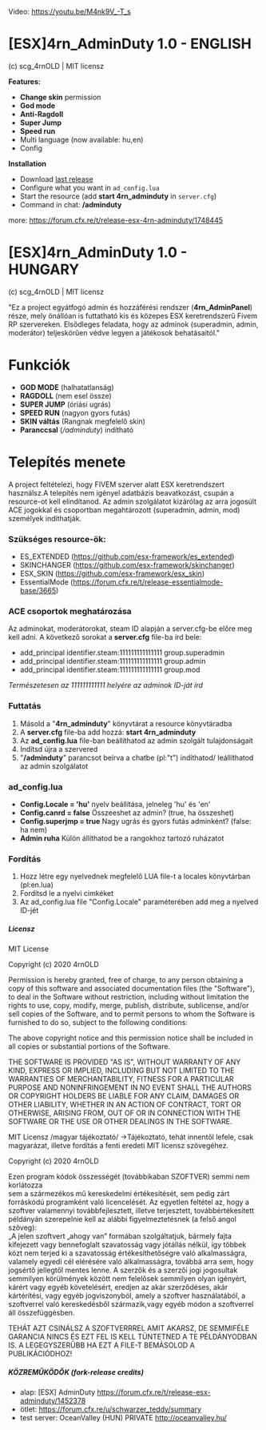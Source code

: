 Video: https://youtu.be/M4nk9V_-T_s 

# [ESX]4rn_AdminDuty 1.0 - ENGLISH

(c) scg_4rnOLD | MIT licensz

**Features:**

- **Change skin** permission
- **God mode**
- **Anti-Ragdoll**
- **Super Jump**
- **Speed run**
- Multi language (now available: hu,en)
- Config

**Installation**

- Download [last release](https://github.com/halicsarnold/4rn_adminduty)
- Configure what you want in `ad_config.lua`
- Start the resource (add **start 4rn_adminduty** in `server.cfg`)
- Command in chat: **/adminduty**

more: https://forum.cfx.re/t/release-esx-4rn-adminduty/1748445

# [ESX]4rn_AdminDuty 1.0 - HUNGARY

(c) scg_4rnOLD | MIT licensz

"Ez a project egyátfogó admin és hozzáférési rendszer (**4rn_AdminPanel**) része, mely önállóan is futtatható kis és közepes ESX keretrendszerű Fivem RP szervereken. Elsődleges feladata, hogy az adminok (superadmin, admin, moderátor) teljeskörűen védve legyen a játékosok behatásaitól."

# Funkciók
- **GOD MODE** (halhatatlanság)
- **RAGDOLL** (nem esel össze)
- **SUPER JUMP** (óriási ugrás)
- **SPEED RUN** (nagyon gyors futás)
- **SKIN váltás** (Rangnak megfelelő skin)
- **Paranccsal** (*/adminduty*) indítható


# Telepítés menete
A project feltételezi, hogy FIVEM szerver alatt ESX keretrendszert használsz.A telepítés nem igényel adatbázis beavatkozást, csupán a resource-ot kell elindítanod. Az admin szolgálatot kizárólag az arra jogosúlt ACE jogokkal és csoportban megahtározott (superadmin, admin, mod) személyek indíthatják.

### Szükséges resource-ök:
  - ES_EXTENDED (https://github.com/esx-framework/es_extended)
  - SKINCHANGER (https://github.com/esx-framework/skinchanger)
  - ESX_SKIN (https://github.com/esx-framework/esx_skin)
  - EssentialMode (https://forum.cfx.re/t/release-essentialmode-base/3665)
 
### ACE csoportok meghatározása
Az adminokat, moderátorokat, steam ID alapján a server.cfg-be előre meg kell adni. A következő sorokat a **server.cfg** file-ba írd bele:
- add_principal identifier.steam:111111111111111 group.superadmin
- add_principal identifier.steam:111111111111111 group.admin
- add_principal identifier.steam:111111111111111 group.mod

*Természetesen az 111111111111 helyére az adminok ID-ját írd*

### Futtatás
1. Másold a "**4rn_adminduty**" könyvtárat a resource könyvtáradba
2. A **server.cfg** file-ba add hozzá: **start 4rn_adminduty**
3. Az **ad_config.lua** file-ban beállíthatod az admin szolgált tulajdonságait
3. Indítsd újra a szervered
4. "**/adminduty**" parancsot beírva a chatbe (pl:"t") indíthatod/ leállíthatod az admin szolgálatot

### ad_config.lua
- **Config.Locale = 'hu'** nyelv beállítása, jelneleg 'hu' és 'en'
- **Config.canrd = false** Összeeshet az admin? (true, ha összeshet)
- **Config.superjmp = true** Nagy ugrás és gyors futás adminként? (false: ha nem) 
- **Admin ruha** Külön állíthatod be a rangokhoz tartozó ruházatot

### Fordítás
1. Hozz létre egy nyelvednek megfelelő LUA file-t a locales könyvtárban (pl:en.lua)
2. Fordítsd le a nyelvi cimkéket
3. Az ad_config.lua file "Config.Locale" paraméterében add meg a nyelved ID-jét

##### Licensz
MIT License

Copyright (c) 2020 4rnOLD

Permission is hereby granted, free of charge, to any person obtaining a copy
of this software and associated documentation files (the "Software"), to deal
in the Software without restriction, including without limitation the rights
to use, copy, modify, merge, publish, distribute, sublicense, and/or sell
copies of the Software, and to permit persons to whom the Software is
furnished to do so, subject to the following conditions:

The above copyright notice and this permission notice shall be included in all
copies or substantial portions of the Software.

THE SOFTWARE IS PROVIDED "AS IS", WITHOUT WARRANTY OF ANY KIND, EXPRESS OR IMPLIED, INCLUDING BUT NOT LIMITED TO THE WARRANTIES OF MERCHANTABILITY, FITNESS FOR A PARTICULAR PURPOSE AND NONINFRINGEMENT IN NO EVENT SHALL THE AUTHORS OR COPYRIGHT HOLDERS BE LIABLE FOR ANY CLAIM, DAMAGES OR OTHER LIABILITY, WHETHER IN AN ACTION OF CONTRACT, TORT OR OTHERWISE, ARISING FROM, OUT OF OR IN CONNECTION WITH THE SOFTWARE OR THE USE OR OTHER DEALINGS IN THE SOFTWARE.



MIT Licensz /magyar tájékoztató/
->Tájékoztató, tehát innentől lefele, csak magyarázat, illetve fordítás a fenti
eredeti MIT licensz szövegéhez.

Copyright (c) 2020 4rnOLD

Ezen program kódok összességét (továbbikaban SZOFTVER) semmi  nem  korlátozza  
sem  a  szármezékos  mű  kereskedelmi értékesítését,  sem  pedig  zárt  forráskódú programként  való  licencelését.
Az  egyetlen  feltétel az, hogy a szoftver valamennyi továbbfejlesztett, illetve terjesztett, 
továbbértékesített példányán  szerepelnie kell az alábbi figyelmeztetésnek (a felső angol szöveg):  
„A jelen  szoftvert „ahogy  van” formában szolgáltatjuk, bármely fajta kifejezett vagy 
bennefoglalt szavatosság vagy jótállás nélkül, így többek közt nem terjed ki a szavatosság
értékesíthetőségre való alkalmasságra, valamely egyedi cél elérésére való alkalmasságra,
továbbá arra sem, hogy jogsértő jellegtől mentes  lenne. A szerzők és a szerzői jogi jogosultak
semmilyen körülmények között nem felelősek semmilyen olyan igényért, kárért vagy egyéb követelésért, eredjen az akár szerződéses, akár kártérítési, vagy egyéb jogviszonyból, amely a szoftver használatából, a szoftverrel való kereskedésből származik,vagy egyéb módon a szoftverrel áll összefüggésben.

TEHÁT AZT CSINÁLSZ A SZOFTVERRREL AMIT AKARSZ, DE SEMMIFÉLE GARANCIA NINCS ÉS EZT FEL IS KELL TÜNTETNED A TE PÉLDÁNYODBAN IS. A LEGEGYSZERŰBB HA EZT A FILE-T BEMÁSOLOD A PUBLIKÁCIÓDHOZ!

#####  KÖZREMŰKÖDŐK (fork-release credits)
- alap: [ESX] AdminDuty https://forum.cfx.re/t/release-esx-adminduty/1452378
- ötlet: https://forum.cfx.re/u/schwarzer_teddy/summary
- test server: OceanValley (HUN) PRIVATE http://oceanvalley.hu/
